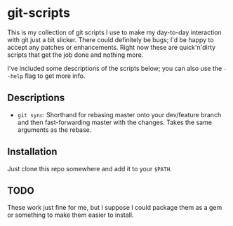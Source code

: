 git-scripts
===========

This is my collection of git scripts I use to make my day-to-day interaction with git just a bit slicker.
There could definitely be bugs; I'd be happy to accept any patches or enhancements. Right now these are
quick'n'dirty scripts that get the job done and nothing more.

I've included some descriptions of the scripts below; you can also use the `--help` flag to get more info.

Descriptions
------------

* `git sync`: Shorthand for rebasing master onto your dev/feature branch and then fast-forwarding master with
  the changes. Takes the same arguments as the rebase.

Installation
------------

Just clone this repo somewhere and add it to your `$PATH`.

TODO
----

These work just fine for me, but I suppose I could package them as a gem or something to make them easier to
install.
